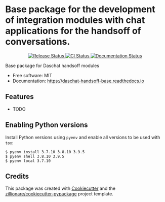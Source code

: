 # Base package for the development of integration modules with chat applications for the handsoff of conversations.


<p align="center">
<a href="https://pypi.python.org/pypi/daschat_handsoff_base">
    <img src="https://img.shields.io/pypi/v/daschat_handsoff_base.svg"
        alt = "Release Status">
</a>

<a href="https://github.com/daschat-io/daschat_handsoff_base/actions">
    <img src="https://github.com/daschat-io/daschat_handsoff_base/actions/workflows/main.yml/badge.svg?branch=release" alt="CI Status">
</a>

<a href="https://daschat-handsoff-base.readthedocs.io/en/latest/?badge=latest">
    <img src="https://readthedocs.org/projects/daschat-handsoff-base/badge/?version=latest" alt="Documentation Status">
</a>

</p>


Base package for Daschat handsoff modules


* Free software: MIT
* Documentation: <https://daschat-handsoff-base.readthedocs.io>


## Features

* TODO

## Enabling Python versions

Install Python versions using `pyenv` and enable all versions to be used with `tox`:

``` console
$ pyenv install 3.7.10 3.8.10 3.9.5
$ pyenv shell 3.8.10 3.9.5
$ pyenv local 3.7.10
```

## Credits

This package was created with [Cookiecutter](https://github.com/audreyr/cookiecutter) and the [zillionare/cookiecutter-pypackage](https://github.com/zillionare/cookiecutter-pypackage) project template.
